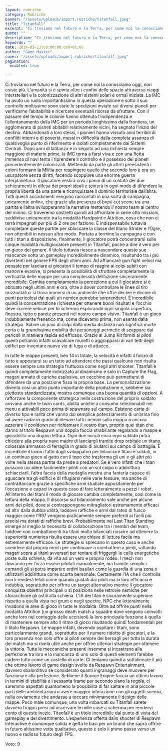 ```yaml
---
layout: rubriche
category: Rubriche
banner: "/assets/uploads/import.rubriche/titanfall.jpeg"
title: "Titanfall"
excerpt: "Ci troviamo nel futuro e la Terra, per come noi la conosciamo oggi, non esiste più. L’umanità si è spinta oltre i confini dello spazio attraverso viaggi interstellari e la colonizzazione di altri sistemi solari è ormai iniziata. La IMC ha avuto un ruolo importantissimo in questa operazione e sotto il suo controllo moltissime sono [&hellip"
quote: ""
description: "Ci troviamo nel futuro e la Terra, per come noi la conosciamo oggi, non esiste più. L’umanità si è spinta oltre i confini dello spazio attraverso viaggi interstellari e la colonizzazione di altri sistemi solari è ormai iniziata. La IMC ha avuto un ruolo importantissimo in questa operazione e sotto il suo controllo moltissime sono [&hellip"
keywords: ""
date: 2014-03-23T00:00:00.000+01:00
author: "Game Master"
cover: "/assets/uploads/import.rubriche/titanfall.jpeg"
pagination:
  enabled: true

---
```


[](https://hotmc.com/wp-content/uploads/2014/03/titanfall.jpeg)

Ci troviamo nel futuro e la Terra, per come noi la conosciamo oggi, non esiste più. L’umanità si è spinta oltre i confini dello spazio attraverso viaggi interstellari e la colonizzazione di altri sistemi solari è ormai iniziata. La IMC ha avuto un ruolo importantissimo in questa operazione e sotto il suo controllo moltissime sono state le spedizioni inviate sui diversi pianeti per verificarne l’abitabilità e ricercare eventuali risorse da sfruttare. Con il passare del tempo le colonie hanno ottenuto l’indipendenza e l’allontanamento della IMC per un periodo lunghissimo dalla frontiera, un agglomerato di pianeti abitabili relativamente vicini, ha segnato l’inizio del declino. Abbandonati a loro stessi, i pionieri hanno vissuto anni terribili di conflitti interni e di povertà, messi in difficoltà dalla completa assenza di qualsivoglia punto di riferimento e isolati completamente dai Sistemi Centrali. Dopo anni di latitanza e in seguito ad una richiesta sempre maggiore di materie prime, la IMC torna a farsi viva e con una flotta immensa di navi tenta i riprendere il controllo e il possesso dei pianeti precedentemente colonizzati. Mettendo da parte gli attriti preesistenti i coloni formano la Militia per respingere quello che secondo loro è ora un usurpatore senza diritti, facendo scoppiare una enorme guerra interplanetaria. Il giocatore vestirà così i panni di un soldato dei due schieramenti in difesa dei propri ideali e tenterà in ogni modo di difendere la propria libertà da una parte e riconquistare il dominio territoriale dall’altra. Tutti questi accadimenti vengono raccontati in una sorta di campagna, unicamente online, che grazie alla presenza di brevi cut scene tra una partita e l’altra svilupperanno la narrativa mettendo il nostro team al centro del mirino. Ci troveremo costretti quindi ad affrontare in serie otto missioni, suddivise unicamente tra la modalità Hardpoint e Attrition, cosa che non ci terrà impegnati per più di 2 ore per fazione. È indispensabile tuttavia completare queste partite per sbloccare la classe del titano Strider e l’Ogre, non ottenibili in nessun altro modo. Portata a termine la campagna e con tutti i titan a disposizione, finalmente, il giocatore potrà concentrarsi sulle cinque modalità multigiocatore presenti in Titanfall, poche a dire il vero per un gioco del genere. Il titolo tuttavia riesce a nascondere queste sue mancanze sotto un gameplay incredibilmente dinamico, risultando tra i più divertenti nel genere FPS degli ultimi anni. Ad affiancare gun fight veloci ma pensate per lasciare ai giocatori il tempo di reagire ai colpi subiti con manovre evasive, si presenta la possibilità di sfruttare completamente la verticalità delle mappe per una complessità dell’azione sinceramente incredibile. Cambia completamente la percezione a cui il giocatore si è abituato negli ultimi anni e ora, oltre a dover controllare le linee di tiro orizzontali ci si trova immersi in un ambiente che offre decine e decine di punti pericolosi dai quali un nemico potrebbe sorprenderci. È incredibile quindi la concentrazione richiesta per ottenere buoni risultati e l’occhio deve correre veloce per lo schermo esplorando ogni singola copertura, finestra, tetto o parete presenti nel nostro campo visivo. Titanfall è un gioco indubbiamente frenetico ma, come dicevamo prima, non esente dalla strategia. Subire un paio di colpi dalla media distanza non significa morte certa e la grandissima mobilità dei personaggi permette di scappare dai pericoli in maniera rapida ed efficace. Grazie ai Jump Kit forniti ai piloti questi potranno infatti scavalcare muretti o aggrapparsi ai vari tetti degli edifici per inventare nuove vie di fuga o di attacco.

[](https://hotmc.com/wp-content/uploads/2014/03/titanfall-2.jpg)

In tutte le mappe presenti, ben 14 in totale, la velocità è infatti il fulcro di tutto e appostarsi su un tetto ad attendere che passi qualcuno non risulta essere sempre una strategia fruttuosa come negli altri shooter. Titanfall è quindi completamente indirizzato al dinamismo e solo in Capture the Flag, magari armato di cariche esplosive, un cecchino può permettersi di difendere da una posizione fissa la propria base. La personalizzazione diventa così un altro punto importante della produzione e, sebbene sia piuttosto standardizzata, mostra comunque una buona quantità di opzioni. A rafforzare la componente strategica nella costruzione del proprio soldato arrivano anche le burn cards, abilità uniche a consumo selezionabili nei menu e attivabili poco prima di spawnare sul campo. Esistono carte di diverso tipo e rarità che vanno dal semplice potenziamento di un’arma fino ad avere radar in grado di rilevare tutti i nemici sulla mappa o ancora azzerare il cooldown per richiamare il vostro titan, proprio quei titan che danno al titolo Respawn una doppia faccia strabiliante regalando a mappe e giocabilità una doppia lettura. Ogni due minuti circa ogni soldato potrà chiedere alla propria nave madre di lanciargli tramite drop orbitale un titano, colossale ammasso di ferraglia in grado di aiutarci sul campo di battaglia. È incredibile il lavoro fatto dagli sviluppatori per bilanciare titani e soldati, in un continuo gioco al gatto con il topo che trasforma gli uni e gli altri più volte nella stessa partita da prede a predatori. Se è vero infatti che i titan possono uccidere facilmente i piloti con un sol colpo o addirittura schiacciarli, l’altra faccia della medaglia mostra una fanteria capace di sgusciare tra gli edifici e di rifugiarsi nelle varie fessure, ma anche di contrattaccare grazie a specifiche armi studiate appositamente per l’occasione e capaci in questo caso di fare letteralmente a pezzi i robot. All’interno dei titani il modo di giocare cambia completamente, così come la lettura della mappa. Il discorso sul bilanciamento vale anche per alcune armi dei piloti, dove si contrappongono mitragliatori estremamente efficaci ad altri dalla dubbia utilità, laddove raffiche e armi dal rateo di fuoco maggior come l’R97 vengono praticamente sempre preferiti ai fucili più precisi ma dotati di raffiche brevi. Probabilmente nel Last Titan Standing emerge al meglio la necessità di collaborazione tra i membri del team, laddove con combattimenti tra titani molto bilanciati riuscire ad ottenere la superiorità numerica risulta essere una chiave di lettura facile ma estremamente efficace. Le strategie si sprecano in questo caso e anche scendere dal proprio mech per continuare a combattere a piedi, saltando magari sopra ai titani avversari per tentare di friggergli le celle energetiche poste sulla schiena, dà vita ad un vero e proprio rodeo. I mech non dovranno per forza essere pilotati manualmente, ma tramite semplici comandi gli si potrà impartire ordini basilari come la guardia di una zona o utilizzarli addirittura come scorta personale. Certamente l’IA che li controlla non li renderà letali come quando guidati dai piloti ma la loro efficacia è indubbia, soprattutto per offrire un target alternativo mentre il giocatore conquista obiettivi principali o si posiziona nelle retrovie nemiche per sforacchiare gli ostili alla schiena. L’IA dei titan è sicuramente superiore rispetto a quella vista nei grunt e negli spectre, NPC che letteralmente invadono le aree di gioco in tutte le modalità. Oltre ad offrire punti nella modalità Attrition (un grosso death match a squadre dove vengono coinvolti anche loro nel conteggio delle uccisioni) la loro principale funzione è quella di mantenere sempre alto il ritmo di gioco risultando quindi fondamentali per il titolo Respawn. Le mappe infatti, dovendo ospitare i titani, sono particolarmente grandi, soprattutto per il numero ridotto di giocatori, e la loro presenza non solo offre ai piloti sempre dei bersagli per tutta la durata dei match ma si rivela utile anche per offrire ulteriori strategie per ottenere la vittoria. Tutte le meccaniche presenti insomma si incastrano alla perfezione tra loro e la mancanza di uno solo di questi elementi farebbe cadere tutto come un castello di carte. Ci teniamo quindi a sottolineare il più che ottimo lavoro di game design svolto da Respawn Entertainment, davvero sbalorditivo se considerato quanti ingranaggi deve muovere per funzionare alla perfezione. Sebbene il Source Engine faccia un ottimo lavoro in termini di stabilità e i sessanta frame per secondo siano la regola, ci saremmo aspettati quantomeno la possibilità di far saltare in aria piccole parti delle ambientazioni o avere maggior interazione con gli oggetti scenici, nulla ovviamente che andasse a toccare minimamente il design delle mappe. Poco male comunque, una volta imbarcati su Titanfall sarete davvero troppo presi ad osservare le mille cose a schermo per rendervi conto di queste inezie. Titanfall è un titolo incredibile dal punto di vista del gameplay e del divertimento. L’esperienza offerta dallo shooter di Respawn Interactive è comunque solida e getta le basi per un brand che saprà offrire in futuro altissime vette qualitative, questo è solo il primo passo verso un nuovo e radioso futuro degli FPS.

Voto: 9